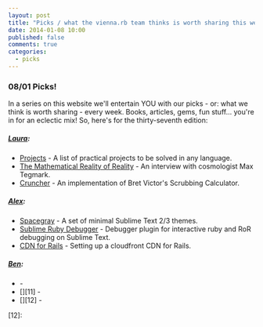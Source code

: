 ```yaml
---
layout: post
title: "Picks / what the vienna.rb team thinks is worth sharing this week"
date: 2014-01-08 10:00
published: false
comments: true
categories:
  - picks
---
```


### 08/01 Picks!

In a series on this website we'll entertain YOU with our picks - or: what we think is worth sharing - every week.
Books, articles, gems, fun stuff... you're in for an eclectic mix! So, here's for the thirty-seventh edition:

##### [Laura][1]:
  - [Projects][2] - A list of practical projects to be solved in any language.
  - [The Mathematical Reality of Reality][3] - An interview with cosmologist Max Tegmark.
  - [Cruncher][4] - An implementation of Bret Victor's Scrubbing Calculator.

##### [Alex][5]:
  - [Spacegray][6] - A set of minimal Sublime Text 2/3 themes.
  - [Sublime Ruby Debugger][7] - Debugger plugin for interactive ruby and RoR debugging on Sublime Text.
  - [CDN for Rails][8] - Setting up a cloudfront CDN for Rails.

##### [Ben][9]:
  - [][10] -
  - [][11] -
  - [][12] -

[1]: http://www.twitter.com/alicetragedy
[2]: http://github.com/karan/Projects
[3]: http://motherboard.vice.com/blog/the-mathematical-reality-of-reality-an-interview-with-cosmologist-max-tegmark
[4]: http://github.com/osnr/cruncher
[5]: http://www.twitter.com/alexandertacho
[6]: https://github.com/kkga/spacegray
[7]: https://github.com/shuky19/sublime_debugger
[8]: http://brandonhilkert.com/blog/setting-up-a-cloudfront-cdn-for-rails/
[9]: http://www.twitter.com/beanieboi
[10]:
[11]:
[12]:

